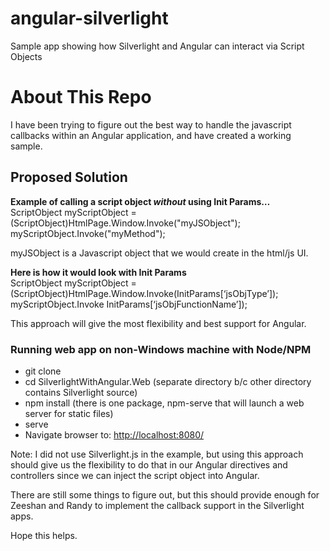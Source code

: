 # angular-silverlight
Sample app showing how Silverlight and Angular can interact via Script Objects

About This Repo
=================
I have been trying to figure out the best way to handle the javascript callbacks within an Angular application, and have created a working sample.  

Proposed Solution
-----------
**Example of calling a script object *without* using Init Params…**  
ScriptObject myScriptObject = (ScriptObject)HtmlPage.Window.Invoke("myJSObject");  
myScriptObject.Invoke("myMethod");  
 
myJSObject is a Javascript object that we would create in the html/js UI.
 
**Here is how it would look with Init Params**  
ScriptObject myScriptObject = (ScriptObject)HtmlPage.Window.Invoke(InitParams[‘jsObjType’]);  
myScriptObject.Invoke InitParams[‘jsObjFunctionName’]);  
 
This approach will give the most flexibility and best support for Angular.

### Running web app on non-Windows machine with Node/NPM
* git clone
* cd SilverlightWithAngular.Web  (separate directory b/c other directory contains Silverlight source)
* npm install   (there is one package, npm-serve that will launch a web server for static files)
* serve
* Navigate browser to: [http://localhost:8080/](http://localhost:8080/)  

Note: I did not use Silverlight.js in the example, but using this approach should give us the flexibility to do that in our Angular directives and controllers since we can inject the script object into Angular.
 
There are still some things to figure out, but this should provide enough for Zeeshan and Randy to implement the callback support in the Silverlight apps.
 
Hope this helps.
